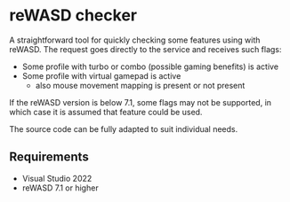 # reWASD checker

A straightforward tool for quickly checking some features using with reWASD. The request goes directly to the service and receives such flags:

* Some profile with turbo or combo (possible gaming benefits) is active
* Some profile with virtual gamepad is active
  * also mouse movement mapping is present or not present

If the reWASD version is below 7.1, some flags may not be supported, in which case it is assumed that feature could be used.

The source code can be fully adapted to suit individual needs.


## Requirements

* Visual Studio 2022
* reWASD 7.1 or higher

